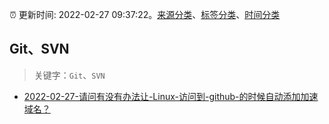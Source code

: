 :alarm_clock: 更新时间: 2022-02-27 09:37:22。[来源分类](../README.md)、[标签分类](../TAGS.md)、[时间分类](../TIMELINE.md)

## Git、SVN


> 关键字：`Git`、`SVN`



- [2022-02-27-请问有没有办法让-Linux-访问到-github-的时候自动添加加速域名？](https://www.v2ex.com/t/836681) 